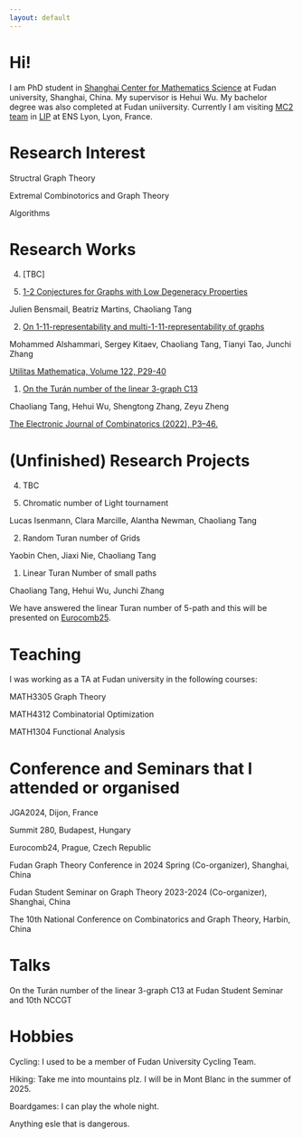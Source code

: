 ```yaml
---
layout: default
---
```

# Hi!

I am PhD student in [Shanghai Center for Mathematics Science](https://scms.fudan.edu.cn/) at Fudan university, Shanghai, China. My supervisor is Hehui Wu. My bachelor degree was also completed at Fudan uniiversity. Currently I am visiting [MC2 team](https://www.ens-lyon.fr/LIP/MC2/) in [LIP](https://www.ens-lyon.fr/LIP) at ENS Lyon, Lyon, France.

<!-- 
Text can be **bold**, _italic_, or ~~strikethrough~~.
[Link to another page](./another-page.html).
There should be whitespace between paragraphs.
There should be whitespace between paragraphs. We recommend including a README, or a file with information about your project.
-->


# Research Interest

Structral Graph Theory

Extremal Combinotorics and Graph Theory

Algorithms

# Research Works

4. [TBC]

3. [1-2 Conjectures for Graphs with Low Degeneracy Properties](https://arxiv.org/abs/2504.21452)

Julien Bensmail, Beatriz Martins, Chaoliang Tang

2. [On 1-11-representability and multi-1-11-representability of graphs](https://arxiv.org/abs/2501.13871)

Mohammed Alshammari, Sergey Kitaev, Chaoliang Tang, Tianyi Tao, Junchi Zhang

[Utilitas Mathematica, Volume 122, P29-40](https://combinatorialpress.com/um-articles/vol-122/on-1-11-representability-and-multi-1-11-representability-of-graphs/)

1. [On the Turán number of the linear 3-graph C13](https://arxiv.org/abs/2109.10520)

Chaoliang Tang, Hehui Wu, Shengtong Zhang, Zeyu Zheng

[The Electronic Journal of Combinatorics (2022), P3–46.](https://www.combinatorics.org/ojs/index.php/eljc/article/view/v29i3p46)

# (Unfinished) Research Projects

4. TBC

3. Chromatic number of Light tournament

Lucas Isenmann,  Clara Marcille, Alantha Newman, Chaoliang Tang

2. Random Turan number of Grids

Yaobin Chen, Jiaxi Nie, Chaoliang Tang

1. Linear Turan Number of small paths

Chaoliang Tang, Hehui Wu, Junchi Zhang

We have answered the linear Turan number of 5-path and this will be presented on [Eurocomb25](https://renyi.hu/en/events/conference/eurocomb25).

# Teaching

I was working as a TA at Fudan university in the following courses:

MATH3305 Graph Theory

MATH4312 Combinatorial Optimization

MATH1304 Functional Analysis

# Conference and Seminars that I attended or organised

JGA2024, Dijon, France

Summit 280, Budapest, Hungary

Eurocomb24, Prague, Czech Republic

Fudan Graph Theory Conference in 2024 Spring (Co-organizer), Shanghai, China

Fudan Student Seminar on Graph Theory 2023-2024 (Co-organizer), Shanghai, China

The 10th National Conference on Combinatorics and Graph Theory, Harbin, China

# Talks

On the Turán number of the linear 3-graph C13 at Fudan Student Seminar and 10th NCCGT

# Hobbies

Cycling: I used to be a member of Fudan University Cycling Team.

Hiking: Take me into mountains plz. I will be in Mont Blanc in the summer of 2025.

Boardgames: I can play the whole night.

Anything esle that is dangerous.








<!-- 
### Header 3

```js
// Javascript code with syntax highlighting.
var fun = function lang(l) {
  dateformat.i18n = require('./lang/' + l)
  return true;
}
```

```ruby
# Ruby code with syntax highlighting
GitHubPages::Dependencies.gems.each do |gem, version|
  s.add_dependency(gem, "= #{version}")
end
```

#### Header 4

*   This is an unordered list following a header.
*   This is an unordered list following a header.
*   This is an unordered list following a header.

##### Header 5

1.  This is an ordered list following a header.
2.  This is an ordered list following a header.
3.  This is an ordered list following a header.

###### Header 6

| head1        | head two          | three |
|:-------------|:------------------|:------|
| ok           | good swedish fish | nice  |
| out of stock | good and plenty   | nice  |
| ok           | good `oreos`      | hmm   |
| ok           | good `zoute` drop | yumm  |

### There's a horizontal rule below this.

* * *

### Here is an unordered list:

*   Item foo
*   Item bar
*   Item baz
*   Item zip

### And an ordered list:

1.  Item one
1.  Item two
1.  Item three
1.  Item four

### And a nested list:

- level 1 item
  - level 2 item
  - level 2 item
    - level 3 item
    - level 3 item
- level 1 item
  - level 2 item
  - level 2 item
  - level 2 item
- level 1 item
  - level 2 item
  - level 2 item
- level 1 item

### Small image

![Octocat](https://github.githubassets.com/images/icons/emoji/octocat.png)

### Large image

![Branching](https://github.com/vaibhavvikas/vaibhavvikas/raw/main/src/header_.png)


### Definition lists can be used with HTML syntax.

<dl>
<dt>Name</dt>
<dd>Godzilla</dd>
<dt>Born</dt>
<dd>1952</dd>
<dt>Birthplace</dt>
<dd>Japan</dd>
<dt>Color</dt>
<dd>Green</dd>
</dl>

```
Long, single-line code blocks should not wrap. They should horizontally scroll if they are too long. This line should be long enough to demonstrate this.
```

```
The final element.
```
-->

